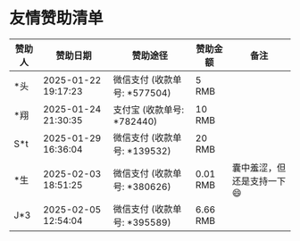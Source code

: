 友情赞助清单
================================

| 赞助人 | 赞助日期 | 赞助途径 | 赞助金额 | 备注 |
| -- | -- | -- | -- | -- |
| \*头 | 2025-01-22 19:17:23 | 微信支付 (收款单号: \*577504) | 5 RMB |  |
| \*翔 | 2025-01-24 21:30:35 | 支付宝 (收款单号: \*782440) | 10 RMB |  |
| S\*t | 2025-01-29 16:36:04 | 微信支付 (收款单号: \*139532) | 20 RMB |  |
| \*生 | 2025-02-03 18:51:25 | 微信支付 (收款单号: \*380626) | 0.01 RMB | 囊中羞涩，但还是支持一下 😄 |
| J\*3 | 2025-02-05 12:54:04 | 微信支付 (收款单号: \*395589) | 6.66 RMB |  |

